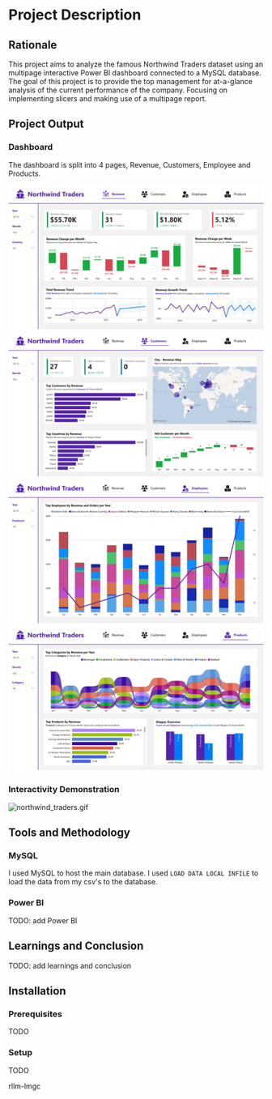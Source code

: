 # Project Description

## Rationale
This project aims to analyze the famous Northwind Traders dataset using an multipage interactive Power BI dashboard connected to a MySQL database. The goal of this project is to provide the top management for at-a-glance analysis of the current performance of the company. Focusing on implementing slicers and making use of a multipage report.

## Project Output
### Dashboard
The dashboard is split into 4 pages, Revenue, Customers, Employee and Products.

![northwind_traders_page1.jpg](powerbi/exports/northwind_traders_page1.jpg)
![northwind_traders_page2.jpg](powerbi/exports/northwind_traders_page2.jpg)
![northwind_traders_page3.jpg](powerbi/exports/northwind_traders_page3.jpg)
![northwind_traders_page4.jpg](powerbi/exports/northwind_traders_page4.jpg)

### Interactivity Demonstration
![northwind_traders.gif](powerbi/exports/northwind_traders.gif)

## Tools and Methodology
### MySQL
I used MySQL to host the main database. I used `LOAD DATA LOCAL INFILE` to load the data from my csv's to the database.
### Power BI
TODO: add Power BI

## Learnings and Conclusion
TODO: add learnings and conclusion

## Installation
### Prerequisites
TODO
### Setup
TODO

rllm-lmgc
